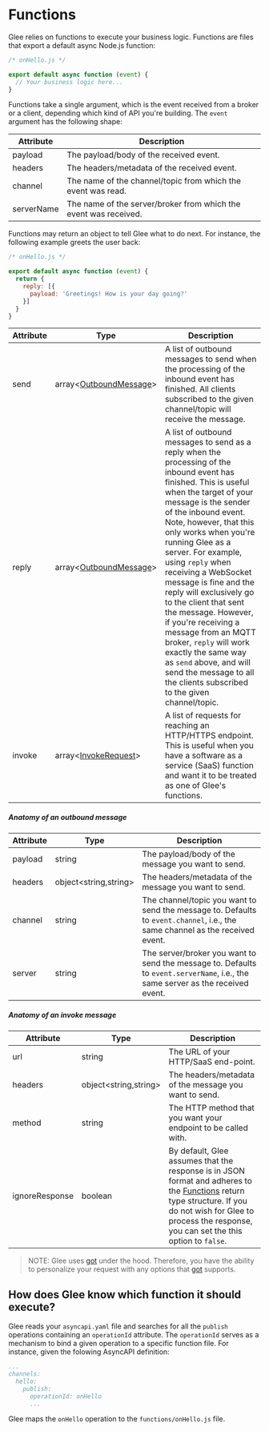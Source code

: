 # Functions

Glee relies on functions to execute your business logic. Functions are files that export a default async Node.js function:

```js
/* onHello.js */

export default async function (event) {
  // Your business logic here...
}
```

Functions take a single argument, which is the event received from a broker or a client, depending which kind of API you're building. The `event` argument has the following shape:

|Attribute|Description|
|----|----|
|payload|The payload/body of the received event.
|headers|The headers/metadata of the received event.
|channel|The name of the channel/topic from which the event was read.
|serverName|The name of the server/broker from which the event was received.

Functions may return an object to tell Glee what to do next. For instance, the following example greets the user back:

```js
/* onHello.js */

export default async function (event) {
  return {
    reply: [{
      payload: 'Greetings! How is your day going?'
    }]
  }
}
```

|Attribute|Type|Description|
|---|---|---|
|send|array&lt;[OutboundMessage](#anatomy-of-an-outbound-message)&gt;|A list of outbound messages to send when the processing of the inbound event has finished. All clients subscribed to the given channel/topic will receive the message.
|reply|array&lt;[OutboundMessage](#anatomy-of-an-outbound-message)&gt;|A list of outbound messages to send as a reply when the processing of the inbound event has finished. This is useful when the target of your message is the sender of the inbound event. Note, however, that this only works when you're running Glee as a server. For example, using `reply` when receiving a WebSocket message is fine and the reply will exclusively go to the client that sent the message. However, if you're receiving a message from an MQTT broker, `reply` will work exactly the same way as `send` above, and will send the message to all the clients subscribed to the given channel/topic.
|invoke|array&lt;[InvokeRequest](#anatomy-of-an-invoke-message)&gt;|A list of requests for reaching an HTTP/HTTPS endpoint. This is useful when you have a software as a service (SaaS) function and want it to be treated as one of Glee's functions.


##### Anatomy of an outbound message

|Attribute|Type|Description|
|---|---|---|
|payload|string|The payload/body of the message you want to send.
|headers|object&lt;string,string&gt;|The headers/metadata of the message you want to send.
|channel|string|The channel/topic you want to send the message to. Defaults to `event.channel`, i.e., the same channel as the received event.
|server|string|The server/broker you want to send the message to. Defaults to `event.serverName`, i.e., the same server as the received event.

##### Anatomy of an invoke message

|Attribute|Type|Description|
|---|---|---|
|url|string|The URL of your HTTP/SaaS end-point.
|headers|object&lt;string,string&gt;|The headers/metadata of the message you want to send.
|method|string|The HTTP method that you want your endpoint to be called with.
|ignoreResponse|boolean|By default, Glee assumes that the response is in JSON format and adheres to the [Functions](#functions) return type structure. If you do not wish for Glee to process the response, you can set the this option to `false`.

> NOTE: Glee uses [got](https://github.com/sindresorhus/got) under the hood. Therefore, you have the ability to personalize your request with any options that [got](https://github.com/sindresorhus/got#documentation) supports.

## How does Glee know which function it should execute?

Glee reads your `asyncapi.yaml` file and searches for all the `publish` operations containing an `operationId` attribute. The `operationId` serves as a mechanism to bind a given operation to a specific function file. For instance, given the folowing AsyncAPI definition:

```yaml
...
channels:
  hello:
    publish:
      operationId: onHello
      ...
```

Glee maps the `onHello` operation to the `functions/onHello.js` file.